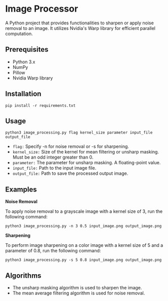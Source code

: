 # Image Processor
A Python project that provides functionalities to sharpen or apply noise removal to an image. It utilizes Nvidia's Warp library for efficient parallel computation.

## Prerequisites
- Python 3.x
- NumPy
- Pillow
- Nvidia Warp library

## Installation
    pip install -r requirements.txt

## Usage
    python3 image_processing.py flag kernel_size parameter input_file output_file

- `flag:` Specify -n for noise removal or -s for sharpening.
- `kernel_size:` Size of the kernel for mean filtering or unsharp masking. Must be an odd integer greater than 0.
- `parameter:` The parameter for unsharp masking. A floating-point value.
- `input_file:` Path to the input image file.
- `output_file:` Path to save the processed output image.

## Examples
**Noise Removal**

To apply noise removal to a grayscale image with a kernel size of 3, run the following command:

    python3 image_processing.py -n 3 0.5 input_image.png output_image.png

**Sharpening**

To perform image sharpening on a color image with a kernel size of 5 and a parameter of 0.8, run the following command:

    python3 image_processing.py -s 5 0.8 input_image.png output_image.png

## Algorithms
- The unsharp masking algorithm is used to sharpen the image.
- The mean average filtering algorithm is used for noise removal. 
